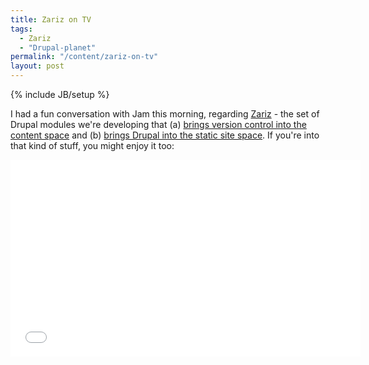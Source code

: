 ```yaml
---
title: Zariz on TV
tags:
  - Zariz
  - "Drupal-planet"
permalink: "/content/zariz-on-tv"
layout: post
---
```

{% include JB/setup %}

I had a fun conversation with Jam this morning, regarding [Zariz](http://www.gizra.com/content/zariz-means-agile/) - the set of Drupal modules we're developing that (a) [brings version control into the content space](http://www.gizra.com/content/zariz-in-pics/) and (b) [brings Drupal into the static site space](http://www.gizra.com/content/drupal-x5-faster/). If you're into that kind of stuff, you might enjoy it too:

<iframe width="560" height="315" src="//www.youtube.com/embed/vGUSXwURVVo" frameborder="0" allowfullscreen></iframe>
